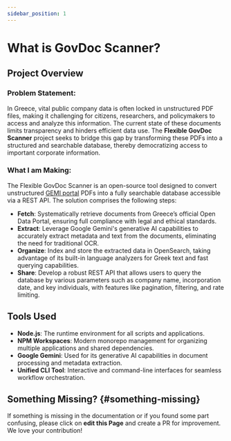 ```yaml
---
sidebar_position: 1
---
```


# What is GovDoc Scanner?

## Project Overview

### Problem Statement:

In Greece, vital public company data is often locked in unstructured PDF files, making it challenging for citizens,
researchers, and policymakers to access and analyze this information. The current state of these documents limits
transparency and hinders efficient data use. The **Flexible GovDoc Scanner** project seeks to bridge this gap by
transforming these PDFs into a structured and searchable database, thereby democratizing access to important corporate
information.

### What I am Making:

The Flexible GovDoc Scanner is an open-source tool designed to convert unstructured [GEMI portal](https://www.businessportal.gr/) PDFs into a fully
searchable database accessible via a REST API. The solution comprises the following steps:

- **Fetch**: Systematically retrieve documents from Greece’s official Open Data Portal, ensuring full compliance
  with legal and ethical standards.
- **Extract**: Leverage Google Gemini's generative AI capabilities to accurately extract metadata and text from the documents, eliminating the need for traditional OCR.
- **Organize**: Index and store the extracted data in OpenSearch, taking advantage of its built-in language
  analyzers for Greek text and fast querying capabilities.
- **Share**: Develop a robust REST API that allows users to query the database by various parameters such as
  company name, incorporation date, and key individuals, with features like pagination, filtering, and rate
  limiting.

## Tools Used

- **Node.js**: The runtime environment for all scripts and applications.
- **NPM Workspaces**: Modern monorepo management for organizing multiple applications and shared dependencies.
- **Google Gemini**: Used for its generative AI capabilities in document processing and metadata extraction.
- **Unified CLI Tool**: Interactive and command-line interfaces for seamless workflow orchestration.

## Something Missing? {#something-missing}

If something is missing in the documentation or if you found some part confusing, please click on **edit this Page** and create a PR for improvement. We love your contribution!
